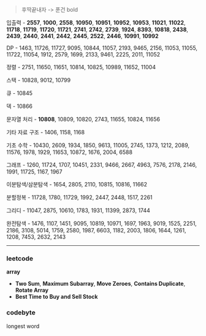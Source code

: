 > 후딱끝내자 -> 푼건 bold



입출력 - **2557**, **1000**, **2558**, **10950**, **10951**, **10952**, **10953**, **11021**, **11022**, **11718**, **11719**, **11720**, **11721**, **2741**, **2742**, **2739**, **1924**, **8393**, **10818**, **2438**, **2439**, **2440**, **2441**, **2442**, **2445**, **2522**, **2446**, **10991**, **10992**

 

DP - 1463, 11726, 11727, 9095, 10844, 11057, 2193, 9465, 2156, 11053, 11055, 11722, 11054, 1912, 2579, 1699, 2133, 9461, 2225, 2011, 11052

 

정렬 - 2751, 11650, 11651, 10814, 10825, 10989, 11652, 11004

 

스택 - 10828, 9012, 10799

 

큐 - 10845

 

덱 - 10866

 

문자열 처리 - **10808**, 10809, 10820, 2743, 11655, 10824, 11656

 

기타 자료 구조 - 1406, 1158, 1168

 

기초 수학 - 10430, 2609, 1934, 1850, 9613, 11005, 2745, 1373, 1212, 2089, 11576, 1978, 1929, 11653, 10872, 1676, 2004, 6588 

 

그래프 - 1260, 11724, 1707, 10451, 2331, 9466, 2667, 4963, 7576, 2178, 2146, 1991, 11725, 1167, 1967



이분탐색/삼분탐색 - 1654, 2805, 2110, 10815, 10816, 11662



분할정복 - 11728, 1780, 11729, 1992, 2447, 2448, 1517, 2261



그리디 - 11047, 2875, 10610, 1783, 1931, 11399, 2873, 1744 




완전탐색 - 1476, 1107, 1451, 9095, 10819, 10971, 1697, 1963, 9019, 1525, 2251, 2186, 3108, 5014, 1759, 2580, 1987, 6603, 1182, 2003, 1806, 1644, 1261, 1208, 7453, 2632, 2143

 

---



### leetcode

**array**

- **Two Sum**, **Maximum Subarray**, **Move Zeroes**, **Contains Duplicate**, **Rotate Array**
- **Best Time to Buy and Sell Stock**



### codebyte

longest word



